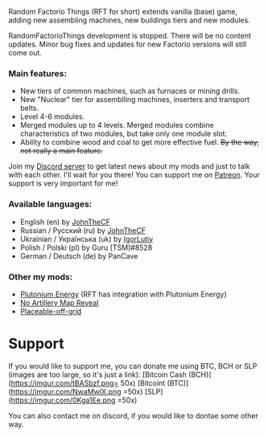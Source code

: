 Random Factorio Things (RFT for short) extends vanilla (base) game, adding new assembling machines, new buildings tiers and new modules.

RandomFactorioThings development is stopped. There will be no content updates. Minor bug fixes and updates for new Factorio versions will still come out.

### Main features:

- New tiers of common machines, such as furnaces or mining drills.
- New "Nuclear" tier for assemblling machines, inserters and transport belts.
- Level 4-6 modules.
- Merged modules up to 4 levels. Merged modules combine characteristics of two modules, but take only one module slot.
- Ability to combine wood and coal to get more effective fuel. ~~By the way, not really a main feature.~~

Join my [Discord server](https://discord.gg/PJXWT2e) to get latest news about my mods and just to talk with each other. I'll wait for you there!
You can support me on [Patreon](https://www.patreon.com/JohnTheCoolingFan). Your support is very important for me!

### Available languages:

*   English (en) by [JohnTheCF](https://mods.factorio.com/user/john_thecf)
*   Russian / Русский (ru) by [JohnTheCF](https://mods.factorio.com/user/john_thecf)
*   Ukrainian / Українська (uk) by [IgorLutiy](https://github.com/IgorLutiy)
*   Polish / Polski (pl) by Guru [TSM]#8528
*   German / Deutsch (de) by PanCave

### Other my mods:

*   [Plutonium Energy](https://mods.factorio.com/mod/PlutoniumEnergy) (RFT has integration with Plutonium Energy)
*   [No Artillery Map Reveal](https://mods.factorio.com/mods/John_TheCF/NoArtilleryMapReveal)
*   [Placeable-off-grid](https://mods.factorio.com/mod/PlaceableOffGrid)

# Support

If you would like to support me, you can donate me using BTC, BCH or SLP (images are too large, so it's just a link):
[Bitcoin Cash (BCH)](https://imgur.com/tBASbzf.png= 50x)
[Bitcoint (BTC)](https://imgur.com/NwaMwIX.png =50x)
[SLP](https://imgur.com/0Kga1Ee.png =50x)

You can also contact me on discord, if you would like to dontae some other way.
